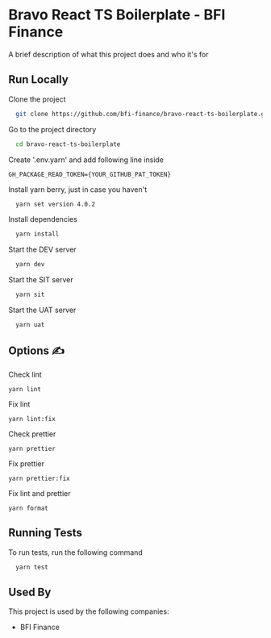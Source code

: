 # Bravo React TS Boilerplate - BFI Finance

A brief description of what this project does and who it's for

## Run Locally

Clone the project

```bash
  git clone https://github.com/bfi-finance/bravo-react-ts-boilerplate.git
```

Go to the project directory

```bash
  cd bravo-react-ts-boilerplate
```

Create '.env.yarn' and add following line inside

```
GH_PACKAGE_READ_TOKEN={YOUR_GITHUB_PAT_TOKEN}
```

Install yarn berry, just in case you haven't

```bash
  yarn set version 4.0.2
```

Install dependencies

```bash
  yarn install
```

Start the DEV server

```bash
  yarn dev
```

Start the SIT server

```bash
  yarn sit
```

Start the UAT server

```bash
  yarn uat
```

## **Options ✍️**

Check lint

```
yarn lint
```

Fix lint

```
yarn lint:fix
```

Check prettier

```
yarn prettier
```

Fix prettier

```
yarn prettier:fix
```

Fix lint and prettier

```
yarn format
```

## Running Tests

To run tests, run the following command

```bash
  yarn test
```

## Used By

This project is used by the following companies:

- BFI Finance

